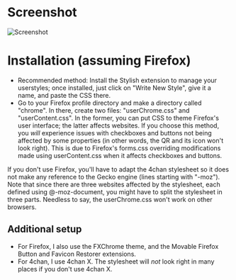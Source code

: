 Screenshot
==========

![Screenshot](https://raw.github.com/hdni/dotfiles/master/userstyles/screenshot.png)

Installation (assuming Firefox)
===============================

* Recommended method: Install the Stylish extension to manage your userstyles; once installed, just click on "Write New Style", give it a name, and paste the CSS there.
* Go to your Firefox profile directory and make a directory called "chrome". In there, create two files: "userChrome.css" and "userContent.css". In the former, you can put CSS to theme Firefox's user interface; the latter affects websites. If you choose this method, you *will* experience issues with checkboxes and buttons not being affected by some properties (in other words, the QR and its icon won't look right). This is due to Firefox's forms.css overriding modifications made using userContent.css when it affects checkboxes and buttons.

If you don't use Firefox, you'll have to adapt the 4chan stylesheet so it does not make any reference to the Gecko engine (lines starting with "-moz"). Note that since there are three websites affected by the stylesheet, each defined using @-moz-document, you might have to split the stylesheet in three parts. Needless to say, the userChrome.css won't work on other browsers.

Additional setup
----------------

* For Firefox, I also use the FXChrome theme, and the Movable Firefox Button and Favicon Restorer extensions.
* For 4chan, I use 4chan X. The stylesheet will *not* look right in many places if you don't use 4chan X.
